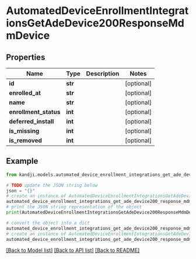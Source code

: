 # AutomatedDeviceEnrollmentIntegrationsGetAdeDevice200ResponseMdmDevice


## Properties

Name | Type | Description | Notes
------------ | ------------- | ------------- | -------------
**id** | **str** |  | [optional] 
**enrolled_at** | **str** |  | [optional] 
**name** | **str** |  | [optional] 
**enrollment_status** | **int** |  | [optional] 
**deferred_install** | **int** |  | [optional] 
**is_missing** | **int** |  | [optional] 
**is_removed** | **int** |  | [optional] 

## Example

```python
from kandji.models.automated_device_enrollment_integrations_get_ade_device200_response_mdm_device import AutomatedDeviceEnrollmentIntegrationsGetAdeDevice200ResponseMdmDevice

# TODO update the JSON string below
json = "{}"
# create an instance of AutomatedDeviceEnrollmentIntegrationsGetAdeDevice200ResponseMdmDevice from a JSON string
automated_device_enrollment_integrations_get_ade_device200_response_mdm_device_instance = AutomatedDeviceEnrollmentIntegrationsGetAdeDevice200ResponseMdmDevice.from_json(json)
# print the JSON string representation of the object
print(AutomatedDeviceEnrollmentIntegrationsGetAdeDevice200ResponseMdmDevice.to_json())

# convert the object into a dict
automated_device_enrollment_integrations_get_ade_device200_response_mdm_device_dict = automated_device_enrollment_integrations_get_ade_device200_response_mdm_device_instance.to_dict()
# create an instance of AutomatedDeviceEnrollmentIntegrationsGetAdeDevice200ResponseMdmDevice from a dict
automated_device_enrollment_integrations_get_ade_device200_response_mdm_device_from_dict = AutomatedDeviceEnrollmentIntegrationsGetAdeDevice200ResponseMdmDevice.from_dict(automated_device_enrollment_integrations_get_ade_device200_response_mdm_device_dict)
```
[[Back to Model list]](../README.md#documentation-for-models) [[Back to API list]](../README.md#documentation-for-api-endpoints) [[Back to README]](../README.md)



